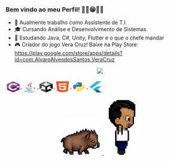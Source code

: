 ### Bem vindo ao meu Perfil! ✌🏼😁✌🏼
- 🔭 Aualmente trabalho como Assistente de T.I.
- 🎓 Cursando Análise e Desenvolvimento de Sistemas
- 🌱 Estudando Java, C#, Unity, Flutter e o que o chefe mandar
- 🎮 Criador do jogo Vera Cruz! Baixe na Play Store: https://play.google.com/store/apps/details?id=com.AlvaroAlvesdosSantos.VeraCruz

<div align="center">
  <a href="https://github.com/alvarosantos89">
  <img height="180em" src="https://github-readme-stats.vercel.app/api?username=alvarosantos89&show_icons=true&theme=onedark&include_all_commits=true&count_private=true"/>
</div>
<div style="display: inline_block"><br>
  <img align="center" alt="Alvaro-Csharp" height="30" width="40" src="https://raw.githubusercontent.com/devicons/devicon/master/icons/csharp/csharp-original.svg">
  <img align="center" alt="Alvaro-Java" height="30" width="40" src="https://raw.githubusercontent.com/devicons/devicon/master/icons/java/java-original.svg">
  <img align="center" alt="Alvaro-Java" height="30" width="40" src="https://raw.githubusercontent.com/devicons/devicon/master/icons/unity/unity-original.svg">
  <img align="center" alt="Alvaro-HTML" height="30" width="40" src="https://raw.githubusercontent.com/devicons/devicon/master/icons/html5/html5-original.svg">
  <img align="center" alt="Alvaro-Python" height="30" width="40" src="https://raw.githubusercontent.com/devicons/devicon/master/icons/python/python-original.svg">
  <img align="center" alt="Alvaro-Python" height="30" width="40" src="https://raw.githubusercontent.com/devicons/devicon/master/icons/flutter/flutter-original.svg">
</div>
<div style="display: inline_block" align="center"><br>
  <img align="botton" alt="Javali-pic" height="100" style="border-radius:30px;" src="https://github.com/alvarosantos89/alvarosantos89/blob/main/Javali_walk_right.gif">
  <img align="botton" alt="Sandoval-pic" height="150" style="border-radius:50px;" src="https://github.com/alvarosantos89/alvarosantos89/blob/main/Sandoval_atual_right_run_funny.gif">
</div>

